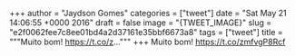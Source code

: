 
+++
author = "Jaydson Gomes"
categories = ["tweet"]
date = "Sat May 21 14:06:55 +0000 2016"
draft = false
image = "{TWEET_IMAGE}"
slug = "e2f0062fee7c8ee01bd4a2d37161e35bbf6673a8"
tags = ["tweet"]
title = """Muito bom! https://t.co/z..."""
+++
Muito bom! https://t.co/zmfvgP8Rcf
